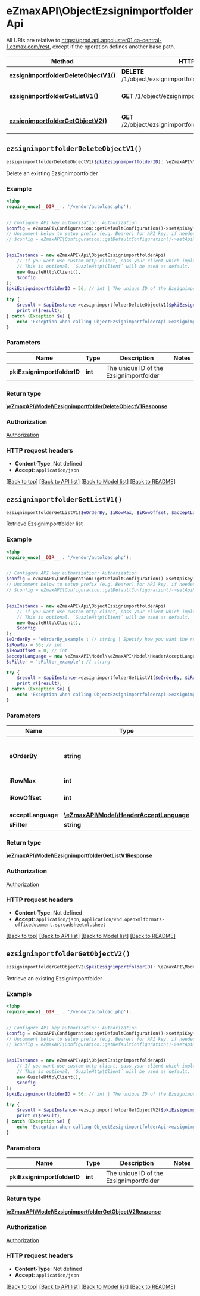 # eZmaxAPI\ObjectEzsignimportfolderApi

All URIs are relative to https://prod.api.appcluster01.ca-central-1.ezmax.com/rest, except if the operation defines another base path.

| Method | HTTP request | Description |
| ------------- | ------------- | ------------- |
| [**ezsignimportfolderDeleteObjectV1()**](ObjectEzsignimportfolderApi.md#ezsignimportfolderDeleteObjectV1) | **DELETE** /1/object/ezsignimportfolder/{pkiEzsignimportfolderID} | Delete an existing Ezsignimportfolder |
| [**ezsignimportfolderGetListV1()**](ObjectEzsignimportfolderApi.md#ezsignimportfolderGetListV1) | **GET** /1/object/ezsignimportfolder/getList | Retrieve Ezsignimportfolder list |
| [**ezsignimportfolderGetObjectV2()**](ObjectEzsignimportfolderApi.md#ezsignimportfolderGetObjectV2) | **GET** /2/object/ezsignimportfolder/{pkiEzsignimportfolderID} | Retrieve an existing Ezsignimportfolder |


## `ezsignimportfolderDeleteObjectV1()`

```php
ezsignimportfolderDeleteObjectV1($pkiEzsignimportfolderID): \eZmaxAPI\Model\EzsignimportfolderDeleteObjectV1Response
```

Delete an existing Ezsignimportfolder



### Example

```php
<?php
require_once(__DIR__ . '/vendor/autoload.php');


// Configure API key authorization: Authorization
$config = eZmaxAPI\Configuration::getDefaultConfiguration()->setApiKey('Authorization', 'YOUR_API_KEY');
// Uncomment below to setup prefix (e.g. Bearer) for API key, if needed
// $config = eZmaxAPI\Configuration::getDefaultConfiguration()->setApiKeyPrefix('Authorization', 'Bearer');


$apiInstance = new eZmaxAPI\Api\ObjectEzsignimportfolderApi(
    // If you want use custom http client, pass your client which implements `GuzzleHttp\ClientInterface`.
    // This is optional, `GuzzleHttp\Client` will be used as default.
    new GuzzleHttp\Client(),
    $config
);
$pkiEzsignimportfolderID = 56; // int | The unique ID of the Ezsignimportfolder

try {
    $result = $apiInstance->ezsignimportfolderDeleteObjectV1($pkiEzsignimportfolderID);
    print_r($result);
} catch (Exception $e) {
    echo 'Exception when calling ObjectEzsignimportfolderApi->ezsignimportfolderDeleteObjectV1: ', $e->getMessage(), PHP_EOL;
}
```

### Parameters

| Name | Type | Description  | Notes |
| ------------- | ------------- | ------------- | ------------- |
| **pkiEzsignimportfolderID** | **int**| The unique ID of the Ezsignimportfolder | |

### Return type

[**\eZmaxAPI\Model\EzsignimportfolderDeleteObjectV1Response**](../Model/EzsignimportfolderDeleteObjectV1Response.md)

### Authorization

[Authorization](../../README.md#Authorization)

### HTTP request headers

- **Content-Type**: Not defined
- **Accept**: `application/json`

[[Back to top]](#) [[Back to API list]](../../README.md#endpoints)
[[Back to Model list]](../../README.md#models)
[[Back to README]](../../README.md)

## `ezsignimportfolderGetListV1()`

```php
ezsignimportfolderGetListV1($eOrderBy, $iRowMax, $iRowOffset, $acceptLanguage, $sFilter): \eZmaxAPI\Model\EzsignimportfolderGetListV1Response
```

Retrieve Ezsignimportfolder list



### Example

```php
<?php
require_once(__DIR__ . '/vendor/autoload.php');


// Configure API key authorization: Authorization
$config = eZmaxAPI\Configuration::getDefaultConfiguration()->setApiKey('Authorization', 'YOUR_API_KEY');
// Uncomment below to setup prefix (e.g. Bearer) for API key, if needed
// $config = eZmaxAPI\Configuration::getDefaultConfiguration()->setApiKeyPrefix('Authorization', 'Bearer');


$apiInstance = new eZmaxAPI\Api\ObjectEzsignimportfolderApi(
    // If you want use custom http client, pass your client which implements `GuzzleHttp\ClientInterface`.
    // This is optional, `GuzzleHttp\Client` will be used as default.
    new GuzzleHttp\Client(),
    $config
);
$eOrderBy = 'eOrderBy_example'; // string | Specify how you want the results to be sorted
$iRowMax = 56; // int
$iRowOffset = 0; // int
$acceptLanguage = new \eZmaxAPI\Model\\eZmaxAPI\Model\HeaderAcceptLanguage(); // \eZmaxAPI\Model\HeaderAcceptLanguage
$sFilter = 'sFilter_example'; // string

try {
    $result = $apiInstance->ezsignimportfolderGetListV1($eOrderBy, $iRowMax, $iRowOffset, $acceptLanguage, $sFilter);
    print_r($result);
} catch (Exception $e) {
    echo 'Exception when calling ObjectEzsignimportfolderApi->ezsignimportfolderGetListV1: ', $e->getMessage(), PHP_EOL;
}
```

### Parameters

| Name | Type | Description  | Notes |
| ------------- | ------------- | ------------- | ------------- |
| **eOrderBy** | **string**| Specify how you want the results to be sorted | [optional] |
| **iRowMax** | **int**|  | [optional] |
| **iRowOffset** | **int**|  | [optional] [default to 0] |
| **acceptLanguage** | [**\eZmaxAPI\Model\HeaderAcceptLanguage**](../Model/.md)|  | [optional] |
| **sFilter** | **string**|  | [optional] |

### Return type

[**\eZmaxAPI\Model\EzsignimportfolderGetListV1Response**](../Model/EzsignimportfolderGetListV1Response.md)

### Authorization

[Authorization](../../README.md#Authorization)

### HTTP request headers

- **Content-Type**: Not defined
- **Accept**: `application/json`, `application/vnd.openxmlformats-officedocument.spreadsheetml.sheet`

[[Back to top]](#) [[Back to API list]](../../README.md#endpoints)
[[Back to Model list]](../../README.md#models)
[[Back to README]](../../README.md)

## `ezsignimportfolderGetObjectV2()`

```php
ezsignimportfolderGetObjectV2($pkiEzsignimportfolderID): \eZmaxAPI\Model\EzsignimportfolderGetObjectV2Response
```

Retrieve an existing Ezsignimportfolder



### Example

```php
<?php
require_once(__DIR__ . '/vendor/autoload.php');


// Configure API key authorization: Authorization
$config = eZmaxAPI\Configuration::getDefaultConfiguration()->setApiKey('Authorization', 'YOUR_API_KEY');
// Uncomment below to setup prefix (e.g. Bearer) for API key, if needed
// $config = eZmaxAPI\Configuration::getDefaultConfiguration()->setApiKeyPrefix('Authorization', 'Bearer');


$apiInstance = new eZmaxAPI\Api\ObjectEzsignimportfolderApi(
    // If you want use custom http client, pass your client which implements `GuzzleHttp\ClientInterface`.
    // This is optional, `GuzzleHttp\Client` will be used as default.
    new GuzzleHttp\Client(),
    $config
);
$pkiEzsignimportfolderID = 56; // int | The unique ID of the Ezsignimportfolder

try {
    $result = $apiInstance->ezsignimportfolderGetObjectV2($pkiEzsignimportfolderID);
    print_r($result);
} catch (Exception $e) {
    echo 'Exception when calling ObjectEzsignimportfolderApi->ezsignimportfolderGetObjectV2: ', $e->getMessage(), PHP_EOL;
}
```

### Parameters

| Name | Type | Description  | Notes |
| ------------- | ------------- | ------------- | ------------- |
| **pkiEzsignimportfolderID** | **int**| The unique ID of the Ezsignimportfolder | |

### Return type

[**\eZmaxAPI\Model\EzsignimportfolderGetObjectV2Response**](../Model/EzsignimportfolderGetObjectV2Response.md)

### Authorization

[Authorization](../../README.md#Authorization)

### HTTP request headers

- **Content-Type**: Not defined
- **Accept**: `application/json`

[[Back to top]](#) [[Back to API list]](../../README.md#endpoints)
[[Back to Model list]](../../README.md#models)
[[Back to README]](../../README.md)
